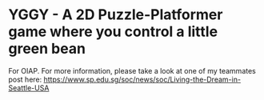 YGGY - A 2D Puzzle-Platformer game where you control a little green bean
================

For OIAP. For more information, please take a look at one of my teammates post here:
https://www.sp.edu.sg/soc/news/soc/Living-the-Dream-in-Seattle-USA
